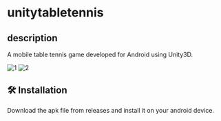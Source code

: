 # unitytabletennis
## description
A mobile table tennis game developed for Android using Unity3D. 

![1](https://github.com/user-attachments/assets/d88b7be7-d065-47ab-a3a8-9d05516d9cab)
![2](https://github.com/user-attachments/assets/a9c30805-4ec8-4460-923e-617e5b8a8331)

## 🛠️ Installation
Download the apk file from releases and install it on your android device.
